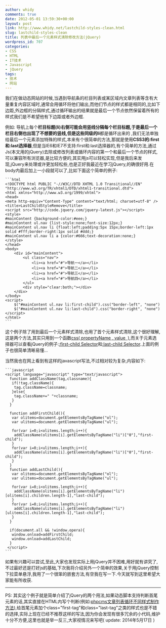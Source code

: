```yaml
---
author: whidy
comments: true
date: 2012-05-01 13:59:30+00:00
layout: post
link: http://www.whidy.net/lastchild-styles-clean.html
slug: lastchild-styles-clean
title: 列表中最后一个元素样式清除修改方法(jQuery)
wordpress_id: 707
categories:
- CSS
- HTML
- IT技术
- Javascript
- jQuery
tags:
- 技术
- 网站
---
```


我们在做动态网站的时候,当遇到导航条的栏目列表或某区域内文章列表等含有大量重复内容区域时,通常会用循环将他们输出,而他们节点的样式都是相同的,比如下边距,外边框的分隔样式,通过循环输出的结果就是最后一个节点依然保留着所有的样式我们是不希望他有下边距或者外边框.

例如: 导航上每个**栏目标题(li)**右侧可能会用竖线分隔每个栏目标题,于是最后一个栏目右侧也出现了不想要的竖线,但是这些同级的**li**都是循环出来的 ,我们无法单独给最后一个元素添加特殊的样式,本来有个很简单的方法,那就是使用**CSS3的:first和:last选择器**,但是当IE6和IE7不支持:first和:last选择器的,有个简单的方法,通过Js(本文用的jQuery)去除或修改列表或循环内容的第一个和最后一个节点的样式,可以兼容所有浏览器,是比较方便的,其实用js可以轻松实现,但是我后来发现,jQuery来处理或许更加轻松些,也是正好我最近在学习jQuery,的确很好用.在body内最后加上一小段就可以了,比如下面这个简单的例子:


    
    ```html
    <!DOCTYPE html PUBLIC "-//W3C//DTD XHTML 1.0 Transitional//EN" "http://www.w3.org/TR/xhtml1/DTD/xhtml1-transitional.dtd">
    <html xmlns="http://www.w3.org/1999/xhtml">
    <head>
    <meta http-equiv="Content-Type" content="text/html; charset=utf-8" />
    <title>LastChildStyleRemove</title>
    <script src="http://code.jquery.com/jquery-latest.js"></script>
    <style>
    #mainContent {background-color:#eee;}
    #mainContent ul.nav {list-style:none;font-size:12px;}
    #mainContent ul.nav li {float:left;padding:5px 15px;border-left:1px solid #fff;border-right:1px solid #ddd;}
    #mainContent ul.nav li a {color:#666;text-decoration:none;}
    </style>
    </head>
    <body>
    	<div id="mainContent">
    		<ul class="nav">
    			<li><a href="#">导航一</a></li>
    			<li><a href="#">导航二</a></li>
    			<li><a href="#">导航三</a></li>
    			<li><a href="#">导航四</a></li>
    		</ul>
    		<div style="clear:both;"></div>
    	</div>
    </body>
    <script>
    	$("#mainContent ul.nav li:first-child").css("border-left", "none")
    	$("#mainContent ul.nav li:last-child").css("border-right", "none")
    </script>
    </html>
    ```



这个例子除了用到最后一个元素样式清除,也用了首个元素样式清除,这个很好理解,这是两个方法,其实只用到一个函数[css( propertyName , value  )](http://api.jquery.com/css/#css2),而关于元素选择器可以查看jQuery的例子:[:first-child Selector](http://api.jquery.com/first-child-selector/)和[:last-child Selector](http://api.jquery.com/last-child-selector/).上面的例子也很简单清晰易懂...

当然我也在网上看到有这样的javascript写法,不过相对较为复杂,内容如下:


    
    ```javascript
    <script language="javascript" type="text/javascript">
      function addClassName(tag,classname){
       if(!tag.className){
        tag.className=classname;
       }else{
        tag.className+=" "+classname;
       }
      }
    
      function addFirstChild(){
       var olitems=document.getElementsByTagName("ol");
       var ulitems=document.getElementsByTagName("ul");
    
       for(var i=0;i<olitems.length;i++){
        addClassName(olitems[i].getElementsByTagName("li")["0"],"first-child");
       }
       for(var i=0;i<ulitems.length;i++){
        addClassName(ulitems[i].getElementsByTagName("li")["0"],"first-child");
       }
      }
      function addLastChild(){
       var olitems=document.getElementsByTagName("ol");
       var ulitems=document.getElementsByTagName("ul");
    
       for(var i=0;i<olitems.length;i++){
        addClassName(olitems[i].getElementsByTagName("li")[olitems[i].children.length-1],"last-child");
       }
       for(var i=0;i<ulitems.length;i++){
        addClassName(ulitems[i].getElementsByTagName("li")[ulitems[i].children.length-1],"last-child");
       }
      }
    
      if(document.all && !window.opera){
       window.onload=addFirstChild;
       window.onload=addLastChild;
      }
     </script>
    ```



如果有兴趣可以尝试,至此,大家也发现实际上用jQuery并不困难,用好就有讲究了,不过最好还是打好js的基础,下次我将介绍另外一个简单的效果,关于用jQuery控制下拉菜单悬浮,我用了一个很笨的嵌套方法,有空我在写一下.今天就写到这里希望大家能有所收获.



* * *



PS: 其实这个例子就是简单介绍了jQuery的两个用法,如果动态脚本支持判断首尾元素的话,其实直接在HTML内写个判断(例如:[phpcms文章列表循环不同样式制作方法](http://www.whidy.net/phpcms-list-with-different-style.html)),给首尾元素加个class="first-tag"和class="last-tag"之类的样式也是不错的选择,实际上现在已经不推荐这样的写法,因为你会发现有很多冗余的小代码,维护十分不方便,这里也就是举一反三,大家视情况来写吧( update: 2014年5月17日 )
